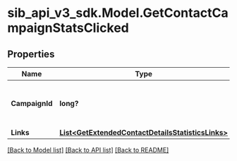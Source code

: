 # sib_api_v3_sdk.Model.GetContactCampaignStatsClicked
## Properties

Name | Type | Description | Notes
------------ | ------------- | ------------- | -------------
**CampaignId** | **long?** | ID of the campaign which generated the event | 
**Links** | [**List&lt;GetExtendedContactDetailsStatisticsLinks&gt;**](GetExtendedContactDetailsStatisticsLinks.md) |  | 

[[Back to Model list]](../README.md#documentation-for-models) [[Back to API list]](../README.md#documentation-for-api-endpoints) [[Back to README]](../README.md)

